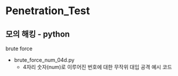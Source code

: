 # Penetration_Test

## 모의 해킹 - python

brute force
- brute_force_num_04d.py
  - 4자리 숫자(num)로 이루어진 번호에 대한 무작위 대입 공격 예시 코드
